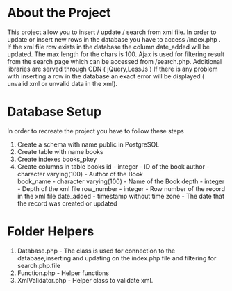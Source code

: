 # About the Project 
  This project allow you to insert / update / search from xml file.
  In order to update or insert new rows in the database you have to access /index.php .
  If the xml file row exists in the database the column date_added will be updated.
  The max length for the chars is 100.
  Ajax is used for filtering result from the search page which can be accessed from /search.php.
  Additional libraries are served through CDN ( jQuery,LessJs )
  If there is any problem with inserting a row in the database an exact error will be displayed ( unvalid xml or unvalid data in the xml).
    
# Database Setup
  In order to recreate the project you have to follow these steps
  1. Create a schema with name public in PostgreSQL
  2. Create table with name books
  3. Create indexes books_pkey 
  4. Create columns in table books 
    id - integer - ID of the book
    author - character varying(100) - Author of the Book	
    book_name - character varying(100)	- Name of the Book
    depth	- integer	- Depth of the xml file
    row_number - integer - Row number of the record in the xml file	
    date_added - timestamp without time zone	- The date that the record was created or updated

# Folder Helpers  
  1. Database.php - The class is used for connection to the database,inserting and updating on the index.php file and filtering for search.php.file
  2. Function.php - Helper functions
  3. XmlValidator.php - Helper class to validate xml.
